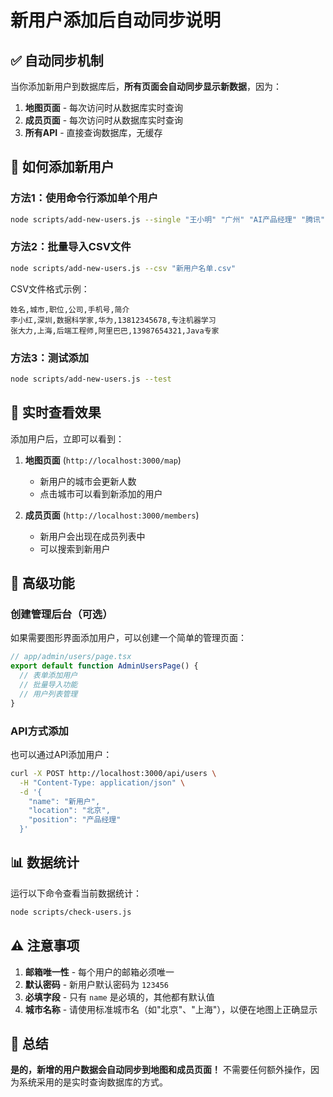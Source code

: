 # 新用户添加后自动同步说明

## ✅ 自动同步机制

当你添加新用户到数据库后，**所有页面会自动同步显示新数据**，因为：

1. **地图页面** - 每次访问时从数据库实时查询
2. **成员页面** - 每次访问时从数据库实时查询
3. **所有API** - 直接查询数据库，无缓存

## 🚀 如何添加新用户

### 方法1：使用命令行添加单个用户
```bash
node scripts/add-new-users.js --single "王小明" "广州" "AI产品经理" "腾讯"
```

### 方法2：批量导入CSV文件
```bash
node scripts/add-new-users.js --csv "新用户名单.csv"
```

CSV文件格式示例：
```csv
姓名,城市,职位,公司,手机号,简介
李小红,深圳,数据科学家,华为,13812345678,专注机器学习
张大力,上海,后端工程师,阿里巴巴,13987654321,Java专家
```

### 方法3：测试添加
```bash
node scripts/add-new-users.js --test
```

## 📱 实时查看效果

添加用户后，立即可以看到：

1. **地图页面** (`http://localhost:3000/map`)
   - 新用户的城市会更新人数
   - 点击城市可以看到新添加的用户

2. **成员页面** (`http://localhost:3000/members`)
   - 新用户会出现在成员列表中
   - 可以搜索到新用户

## 🔧 高级功能

### 创建管理后台（可选）
如果需要图形界面添加用户，可以创建一个简单的管理页面：

```typescript
// app/admin/users/page.tsx
export default function AdminUsersPage() {
  // 表单添加用户
  // 批量导入功能
  // 用户列表管理
}
```

### API方式添加
也可以通过API添加用户：

```bash
curl -X POST http://localhost:3000/api/users \
  -H "Content-Type: application/json" \
  -d '{
    "name": "新用户",
    "location": "北京",
    "position": "产品经理"
  }'
```

## 📊 数据统计

运行以下命令查看当前数据统计：
```bash
node scripts/check-users.js
```

## ⚠️ 注意事项

1. **邮箱唯一性** - 每个用户的邮箱必须唯一
2. **默认密码** - 新用户默认密码为 `123456`
3. **必填字段** - 只有 `name` 是必填的，其他都有默认值
4. **城市名称** - 请使用标准城市名（如"北京"、"上海"），以便在地图上正确显示

## 🎯 总结

**是的，新增的用户数据会自动同步到地图和成员页面！** 不需要任何额外操作，因为系统采用的是实时查询数据库的方式。